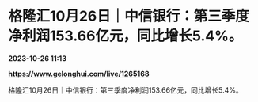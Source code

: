 # 格隆汇10月26日｜中信银行：第三季度净利润153.66亿元，同比增长5.4%。

**2023-10-26 11:13**

**https://www.gelonghui.com/live/1265168**

格隆汇10月26日｜中信银行：第三季度净利润153.66亿元，同比增长5.4%。